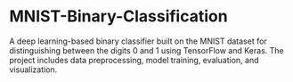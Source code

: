 # MNIST-Binary-Classification
A deep learning-based binary classifier built on the MNIST dataset for distinguishing between the digits 0 and 1 using TensorFlow and Keras. The project includes data preprocessing, model training, evaluation, and visualization.
